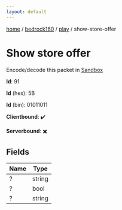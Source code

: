 ```yaml
---
layout: default
---
```


[home](/)  /  [bedrock160](/protocol/bedrock160)  /  [play](/protocol/bedrock160/play)  /  show-store-offer

# Show store offer

Encode/decode this packet in [Sandbox](../../../sandbox/bedrock160#Play.ShowStoreOffer)

**Id**: 91

**Id** (hex): 5B

**Id** (bin): 01011011

**Clientbound**: ✔️

**Serverbound**: ✖️

## Fields

Name | Type
---|---
? | string
? | bool
? | string
